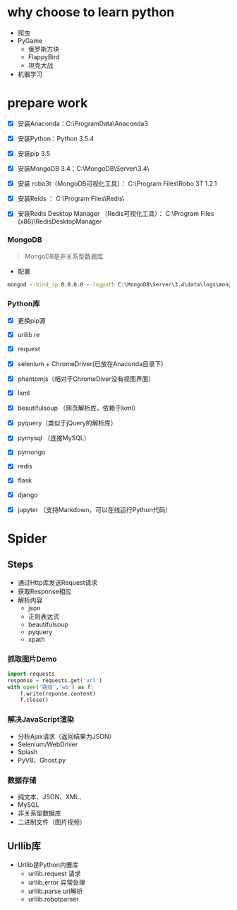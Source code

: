 


# why choose to learn python

 - 爬虫
 - PyGame
	 - 俄罗斯方块
	 - FlappyBird
	 - 坦克大战
 - 机器学习

# prepare work

- [x] 安装Anaconda：C:\ProgramData\Anaconda3
- [x] 安装Python：Python 3.5.4
- [x] 安装pip 3.5
- [x] 安装MongoDB 3.4：C:\MongoDB\Server\3.4\
- [x] 安装 robo3t（MongoDB可视化工具）： C:\Program Files\Robo 3T 1.2.1
- [x] 安装Reids ： C:\Program Files\Redis\
- [x] 安装Redis Desktop Manager （Redis可视化工具）： C:\Program Files (x86)\RedisDesktopManager


### MongoDB

>MongoDB是非关系型数据库

 - 配置

```cmd 
mongod --bind_ip 0.0.0.0 --logpath C:\MongoDB\Server\3.4\data\logs\mongo.log --logappend --dbpath C:\MongoDB\Server\3.4\data\db --port 27017 --serviceName "MongoDB" --serviceDisplayName "MongoDB" --install
```

 ### Python库

  - [x] 更换pip源
  - [x] urilib re
  - [x] request
  - [x] selenium + ChromeDriver(已放在Anaconda目录下)
  - [x] phantomjs（相对于ChromeDiver没有视图界面）
  - [x] lxml
  - [x] beautifulsoup （网页解析库，依赖于lxml）
  - [x] pyquery（类似于jQuery的解析库）
  - [x] pymysql （连接MySQL）
  - [x] pymongo
  - [x] redis
  - [x] flask
  - [x] django
  - [x] jupyter （支持Markdown，可以在线运行Python代码）


 # Spider

 ## Steps

 - 通过Http库发送Request请求
 - 获取Response相应
 - 解析内容 
	 - json
	 - 正则表达式
	 - beautifulsoup
	 - pyquery
	 - xpath



### 抓取图片Demo

```python 
import requests
response = requests.get('url')
with open('路径','wb') as f:
	f.write(reponse.content)
	f.close()
```

### 解决JavaScript渲染

 - 分析Ajax请求（返回结果为JSON）
 - Selenium/WebDriver
 - Splash
 - PyV8、Ghost.py

### 数据存储

 - 纯文本、JSON、XML、
 - MySQL
 - 非关系型数据库
 - 二进制文件（图片视频）

## Urllib库

 - Urllib是Python内置库
	 - urllib.request 请求
	 - urllib.error 异常处理
	 - urllib.parse url解析
	 - urllib.robotparser





 

 
